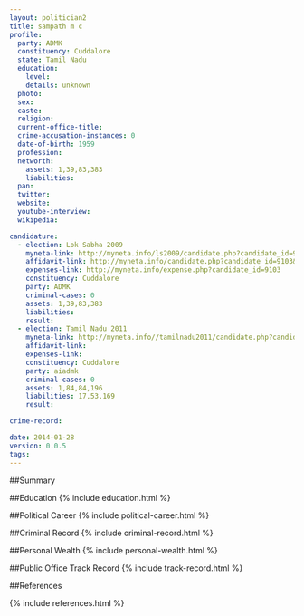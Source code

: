 ```yaml
---
layout: politician2
title: sampath m c
profile: 
  party: ADMK
  constituency: Cuddalore
  state: Tamil Nadu
  education: 
    level: 
    details: unknown
  photo: 
  sex: 
  caste: 
  religion: 
  current-office-title: 
  crime-accusation-instances: 0
  date-of-birth: 1959
  profession: 
  networth: 
    assets: 1,39,83,383
    liabilities: 
  pan: 
  twitter: 
  website: 
  youtube-interview: 
  wikipedia: 

candidature: 
  - election: Lok Sabha 2009
    myneta-link: http://myneta.info/ls2009/candidate.php?candidate_id=9103
    affidavit-link: http://myneta.info/candidate.php?candidate_id=9103&scan=original
    expenses-link: http://myneta.info/expense.php?candidate_id=9103
    constituency: Cuddalore 
    party: ADMK
    criminal-cases: 0
    assets: 1,39,83,383
    liabilities: 
    result:  
  - election: Tamil Nadu 2011
    myneta-link: http://myneta.info//tamilnadu2011/candidate.php?candidate_id=225
    affidavit-link: 
    expenses-link: 
    constituency: Cuddalore 
    party: aiadmk
    criminal-cases: 0
    assets: 1,84,84,196
    liabilities: 17,53,169
    result:  

crime-record: 

date: 2014-01-28
version: 0.0.5
tags: 
---
```

##Summary


##Education
{% include education.html %}


##Political Career
{% include political-career.html %}


##Criminal Record
{% include criminal-record.html %}


##Personal Wealth
{% include personal-wealth.html %}


##Public Office Track Record
{% include track-record.html %}


##References


{% include references.html %}